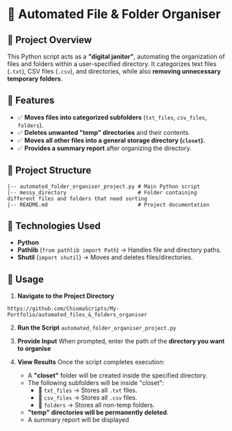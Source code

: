 # 📂 Automated File & Folder Organiser

## 📌 Project Overview
This Python script acts as a **"digital janitor"**, automating the organization of files and folders within a user-specified directory. It categorizes text files (`.txt`), CSV files (`.csv`), and directories, while also **removing unnecessary temporary folders**.

## 🔧 Features
- ✅ **Moves files into categorized subfolders** (`txt_files`, `csv_files`, `folders`).
- ✅ **Deletes unwanted "temp" directories** and their contents.
- ✅ **Moves all other files into a general storage directory (`closet`).**
- ✅ **Provides a summary report** after organizing the directory.

## 📂 Project Structure
```
|-- automated_folder_organiser_project.py # Main Python script
|-- messy_directory                       # Folder containing different files and folders that need sorting
|-- README.md                             # Project documentation
```


## 🚀 Technologies Used
- **Python**
- **Pathlib** (`from pathlib import Path`) → Handles file and directory paths.
- **Shutil** (`import shutil`) → Moves and deletes files/directories.

## 📜 Usage

1. **Navigate to the Project Directory**
```
https://github.com/ChiomaScripts/My-Portfolio/automated_files_&_folders_organiser
```

2. **Run the Script**
   `automated_folder_organiser_project.py`

3. **Provide Input**
   When prompted, enter the path of the **directory you want to organise**

4. **View Results**
   Once the script completes execution:
   - A **"closet"** folder will be created inside the specified directory.
   - The following subfolders will be inside "closet":
     - 📂 `txt_files` → Stores all `.txt` files.
     - 📂 `csv_files` → Stores all `.csv` files.
     - 📂 `folders` → Stores all non-temp folders.
   - **"temp" directories will be permanently deleted**.
   - A summary report will be displayed

